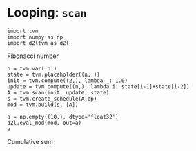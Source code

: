 # Looping: `scan`

```{.python .input}
import tvm
import numpy as np
import d2ltvm as d2l
```

Fibonacci number

```{.python .input}
n = tvm.var('n')
state = tvm.placeholder((n, ))
init = tvm.compute((2,), lambda _: 1.0)
update = tvm.compute((n,), lambda i: state[i-1]+state[i-2])
A = tvm.scan(init, update, state)
s = tvm.create_schedule(A.op)
mod = tvm.build(s, [A])
```

```{.python .input}
a = np.empty((10,), dtype='float32')
d2l.eval_mod(mod, out=a)
a
```

Cumulative sum
